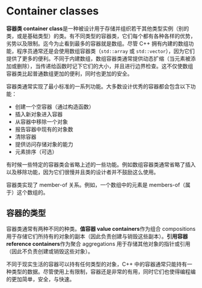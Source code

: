 # Container classes

**容器类 container class**是一种被设计用于存储并组织若干其他类型实例（别的类，或是基础类型）的类。有不同类型的容器类，它们每个都有各种各样的优势，劣势以及限制。迄今为止看到最多的容器就是数组。尽管 C++ 拥有内建的数组功能，程序员通常还是会使用数组容器类（`std::array` 或 `std::vector`），因为它们提供了更多的便利。不同于内建数组，数组容器类通常提供动态扩缩（当元素被添加或删除），当传递给函数时记下它们的大小，并且进行边界检查。这不仅使数组容器类比起普通数组更加的便利，同时也更加的安全。

容器类通常实现了最小标准的一系列功能。大多数设计优秀的容器都会包含以下功能：

- 创建一个空容器（通过构造函数）
- 插入新对象进入容器
- 从容器中移除一个对象
- 报告容器中现有的对象数
- 清除容器
- 提供访问存储对象的能力
- 元素排序（可选）

有时候一些特定的容器类会省略上述的一些功能。例如数组容器类通常省略了插入以及移除功能，因为它们很慢并且类的设计者并不鼓励这么使用。

容器类实现了 member-of 关系。例如，一个数组中的元素是 members-of（属于）这个数组的。

## 容器的类型

容器类通常有两种不同的种类。**值容器 value containers**作为组合 compositions 用于存储它们所持有的对象的副本（因此负责创建与销毁这些副本）。**引用容器 reference containers**作为聚合 aggregations 用于存储其他对象的指针或引用（因此不负责创建或销毁这些对象）。

不同于现实生活的容器可以持有任何类型的对象，C++ 中的容器通常只能持有一种类型的数据。尽管使用上有限制，容器还是非常的有用，同时它们也使得编程编的更加简单，安全，与快速。
